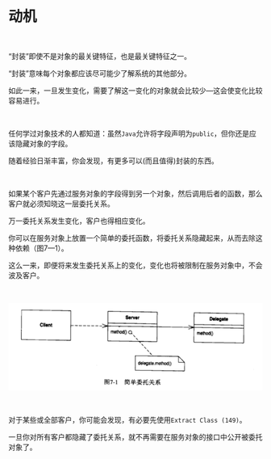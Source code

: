 # 动机

<br>

“封装”即使不是对象的最关键特征，也是最关键特征之一。

“封装”意味每个对象都应该尽可能少了解系统的其他部分。

如此一来，一旦发生变化，需要了解这一变化的对象就会比较少—这会使变化比较容易进行。

<br>

任何学过对象技术的人都知道：虽然`Java`允许将字段声明为`public`，但你还是应该隐藏对象的字段。

随着经验日渐丰富，你会发现，有更多可以(而且值得)封装的东西。

<br>

如果某个客户先通过服务对象的字段得到另一个对象，然后调用后者的函数，那么客户就必须知晓这一层委托关系。

万一委托关系发生变化，客户也得相应变化。

你可以在服务对象上放置一个简单的委托函数，将委托关系隐藏起来，从而去除这种依赖（图7—1）。

这么一来，即便将来发生委托关系上的变化，变化也将被限制在服务对象中，不会波及客户。

<br>

![image-20210905163513772](https://raw.githubusercontent.com/huxiaoning/img/master/image-20210905163513772.png)

<br>

对于某些或全部客户，你可能会发现，有必要先使用`Extract Class (149)`。

一旦你对所有客户都隐藏了委托关系，就不再需要在服务对象的接口中公开被委托对象了。

<br>

